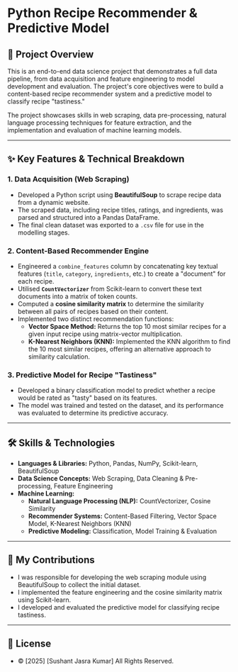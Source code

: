 # Python Recipe Recommender & Predictive Model

## 📖 Project Overview

This is an end-to-end data science project that demonstrates a full data pipeline, from data acquisition and feature engineering to model development and evaluation. The project's core objectives were to build a content-based recipe recommender system and a predictive model to classify recipe "tastiness."

The project showcases skills in web scraping, data pre-processing, natural language processing techniques for feature extraction, and the implementation and evaluation of machine learning models.

---

## ✨ Key Features & Technical Breakdown

### 1. Data Acquisition (Web Scraping)
* Developed a Python script using **BeautifulSoup** to scrape recipe data from a dynamic website.
* The scraped data, including recipe titles, ratings, and ingredients, was parsed and structured into a Pandas DataFrame.
* The final clean dataset was exported to a `.csv` file for use in the modelling stages.

### 2. Content-Based Recommender Engine
* Engineered a `combine_features` column by concatenating key textual features (`title`, `category`, `ingredients`, etc.) to create a "document" for each recipe.
* Utilised **`CountVectorizer`** from Scikit-learn to convert these text documents into a matrix of token counts.
* Computed a **cosine similarity matrix** to determine the similarity between all pairs of recipes based on their content.
* Implemented two distinct recommendation functions:
    * **Vector Space Method:** Returns the top 10 most similar recipes for a given input recipe using matrix-vector multiplication.
    * **K-Nearest Neighbors (KNN):** Implemented the KNN algorithm to find the 10 most similar recipes, offering an alternative approach to similarity calculation.

### 3. Predictive Model for Recipe "Tastiness"
* Developed a binary classification model to predict whether a recipe would be rated as "tasty" based on its features.
* The model was trained and tested on the dataset, and its performance was evaluated to determine its predictive accuracy.

---

## 🛠️ Skills & Technologies

* **Languages & Libraries:** Python, Pandas, NumPy, Scikit-learn, BeautifulSoup
* **Data Science Concepts:** Web Scraping, Data Cleaning & Pre-processing, Feature Engineering
* **Machine Learning:**
    * **Natural Language Processing (NLP):** CountVectorizer, Cosine Similarity
    * **Recommender Systems:** Content-Based Filtering, Vector Space Model, K-Nearest Neighbors (KNN)
    * **Predictive Modeling:** Classification, Model Training & Evaluation

---

## 🤝 My Contributions

* I was responsible for developing the web scraping module using BeautifulSoup to collect the initial dataset.
* I implemented the feature engineering and the cosine similarity matrix using Scikit-learn.
* I developed and evaluated the predictive model for classifying recipe tastiness.

---

## 📄 License

* © [2025] [Sushant Jasra Kumar] All Rights Reserved.
